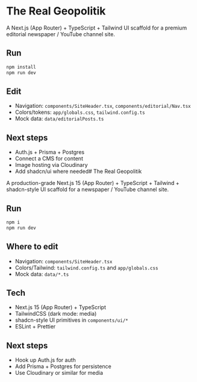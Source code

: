 # The Real Geopolitik

A Next.js (App Router) + TypeScript + Tailwind UI scaffold for a premium editorial newspaper / YouTube channel site.

## Run

```powershell
npm install
npm run dev
```

## Edit
- Navigation: `components/SiteHeader.tsx`, `components/editorial/Nav.tsx`
- Colors/tokens: `app/globals.css`, `tailwind.config.ts`
- Mock data: `data/editorialPosts.ts`

## Next steps
- Auth.js + Prisma + Postgres
- Connect a CMS for content
- Image hosting via Cloudinary
- Add shadcn/ui where needed# The Real Geopolitik

A production-grade Next.js 15 (App Router) + TypeScript + Tailwind + shadcn-style UI scaffold for a newspaper / YouTube channel site.

## Run

```bash
npm i
npm run dev
```

## Where to edit

- Navigation: `components/SiteHeader.tsx`
- Colors/Tailwind: `tailwind.config.ts` and `app/globals.css`
- Mock data: `data/*.ts`

## Tech

- Next.js 15 (App Router) + TypeScript
- TailwindCSS (dark mode: media)
- shadcn-style UI primitives in `components/ui/*`
- ESLint + Prettier

## Next steps

- Hook up Auth.js for auth
- Add Prisma + Postgres for persistence
- Use Cloudinary or similar for media
